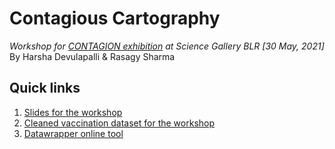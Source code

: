 # Contagious Cartography
_Workshop for [CONTAGION exhibition](https://bengaluru.sciencegallery.com/contagion) at Science Gallery BLR [30 May, 2021]_
By Harsha Devulapalli & Rasagy Sharma

## Quick links
1. [Slides for the workshop](https://docs.google.com/presentation/d/1WNjf_e6MMdaqByew2Yv6rbupT1LOFQ9M3_OTE4e7I6A/edit?usp=sharing)
2. [Cleaned vaccination dataset for the workshop](https://docs.google.com/spreadsheets/d/1AWFn4yjTz6LguK8AFoz9C7VkY50Ohp2eahTjMo92DZg/edit?usp=sharing)
3. [Datawrapper online tool](https://www.datawrapper.de/)
